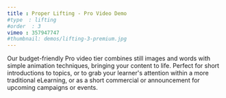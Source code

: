 ```yaml
---
title : Proper Lifting - Pro Video Demo
#type  : lifting
#order  : 3
vimeo : 357947747
#thumbnail: demos/lifting-3-premium.jpg
---
```

Our budget-friendly Pro video tier combines still images and words with simple animation techniques, bringing your content to life. Perfect for short introductions to topics, or to grab your learner's attention within a more traditional eLearning, or as a short commercial or announcement for upcoming campaigns or events.